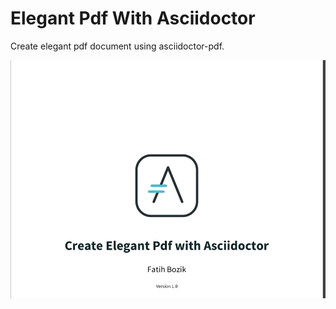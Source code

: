 # Elegant Pdf With Asciidoctor

Create elegant pdf document using asciidoctor-pdf.

![](preview.gif)
